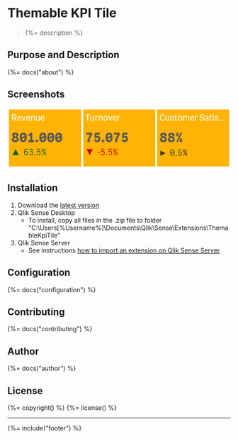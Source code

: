 # Themable KPI Tile
> {%= description %}

## Purpose and Description

{%= docs("about") %}


## Screenshots

![](docs/images/kpis.png)

## Installation

1. Download the [latest version](https://github.com/stefanwalther/qsThemableKpiTile/raw/master/build/swr-themablekpitile_latest.zip)
2. Qlik Sense Desktop
	* To install, copy all files in the .zip file to folder "C:\Users\[%Username%]\Documents\Qlik\Sense\Extensions\ThemableKpiTile"
3. Qlik Sense Server
	* See instructions [how to import an extension on Qlik Sense Server](http://help.qlik.com/sense/en-us/developer/#../Subsystems/Workbench/Content/BuildingExtensions/HowTos/deploy-extensions.htm)

## Configuration

{%= docs("configuration") %}

## Contributing
{%= docs("contributing") %}

## Author
{%= docs("author") %}

## License
{%= copyright() %}
{%= license() %}

***

{%= include("footer") %}
